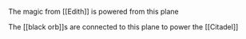 The magic from [[Edith]] is powered from this plane

The [[black orb]]s are connected to this plane to power the [[Citadel]]